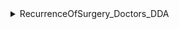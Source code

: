 <details>
<summary> RecurrenceOfSurgery_Doctors_DDA </summary>

## MongoDB: db_medicals


* quest 
- 대상: 의사
- 목표변수: '수술시간' > 어떠한 증상이 있는 환자들은 수술 시간이 어느정도 나타난다(설명변수)
- 설명 변수 지정 최소 5개 이상 : 범주형, 연속형 mix 하기
- 각 항목에 대한 README.md 작성_DDA 폴더 내에 작성: 작성 내용: 변수 선택 데이터 type 및 그 이유
- 추출후 수술시간이 중앙값 이상인 것만 하고 (condition, .loc[condition])
- 요약 : 수술시간에 가장 영향을 주는 항목 3가지 확인


| 목표변수| 변수 설명 | 데이터 타입 | 의견 |
| ------| ------|------|------|
| 수술시간|  수술 시간 | 수치 | 연령대별 걸리는 수술시간 or 디스크 터진 위치별 걸리는 수술 시간 or 스테로이드  |

| 설명변수|  변수 설명 | 데이터 타입 | 의견 |
| ------| ------|------|------|
| 수술기법 | 적용된 수술 기법  | 범주 ['TELD', 'IELD', nan] | 수술 기법에 따른 수술 시간|
| 스테로이드치료 | 스테로이드 치료 여부 | 수치 [1, 0]  | 스테로이드치료에 따라 수술실패 여부 있지 않을까? 그 민감도가 떨어질텐데..? 스테로이드 치료를 빈번하게 받으면 그에 대한 영향으로 신경전달세포가 떨어지고 마취되는 양이나 시간이 달라질것. |
| Location of herniation | 탈출증의 위치 (디스크터진위치?) | 수치 | 디스트 탈출증의 위치에 따라서 수술 시간이 달라질 것 같음. . ( 3_657, 2_563,1_493,4_147,5_34) |
| 가족력 | 가족 중 만성 질병 여부  | 수치 ([ 0.,  1., nan])| 가족력이 있다면 조기에 추적하고 심각해지기전에 초창기에 수술조치를 받을..것같음. |
| MF + ES | MF + ES 미세파열 + 추간판 탈출_디스크 손상의 정도 | 수치 | - |














</details>
